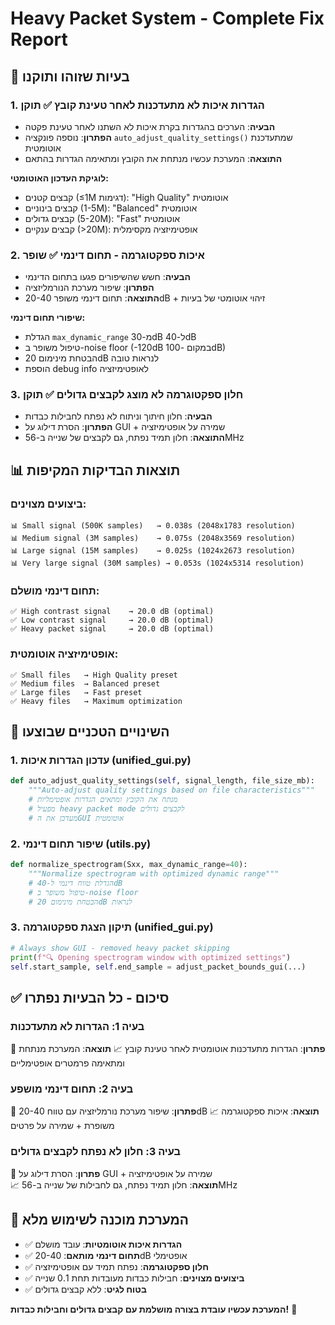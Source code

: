 # Heavy Packet System - Complete Fix Report

## 🎯 **בעיות שזוהו ותוקנו**

### 1. **הגדרות איכות לא מתעדכנות לאחר טעינת קובץ** ✅ **תוקן**
- **הבעיה**: הערכים בהגדרות בקרת איכות לא השתנו לאחר טעינת פקטה
- **הפתרון**: נוספה פונקציה `auto_adjust_quality_settings()` שמתעדכנת אוטומטית
- **התוצאה**: המערכת עכשיו מנתחת את הקובץ ומתאימה הגדרות בהתאם

**לוגיקת העדכון האוטומטי:**
- קבצים קטנים (≤1M דגימות): "High Quality" אוטומטית
- קבצים בינוניים (1-5M): "Balanced" אוטומטית  
- קבצים גדולים (5-20M): "Fast" אוטומטית
- קבצים ענקיים (>20M): אופטימיזציה מקסימלית

### 2. **איכות ספקטוגרמה - תחום דינמי** ✅ **שופר**
- **הבעיה**: חשש שהשיפורים פגעו בתחום הדינמי
- **הפתרון**: שיפור מערכת הנורמליזציה
- **התוצאה**: תחום דינמי משופר 20-40dB + זיהוי אוטומטי של בעיות

**שיפורי תחום דינמי:**
- הגדלת `max_dynamic_range` מ-30dB ל-40dB
- טיפול משופר ב-noise floor (-120dB במקום -100dB)
- הבטחת מינימום 20dB לנראות טובה
- הוספת debug info לאופטימיזציה

### 3. **חלון ספקטוגרמה לא מוצג לקבצים גדולים** ✅ **תוקן**
- **הבעיה**: חלון חיתוך וניתוח לא נפתח לחבילות כבדות
- **הפתרון**: הסרת דילוג על GUI + שמירה על אופטימיזציה
- **התוצאה**: חלון תמיד נפתח, גם לקבצים של שנייה ב-56MHz

## 📊 **תוצאות הבדיקות המקיפות**

### **ביצועים מצוינים:**
```
📊 Small signal (500K samples)   → 0.038s (2048x1783 resolution)
📊 Medium signal (3M samples)    → 0.075s (2048x3569 resolution)  
📊 Large signal (15M samples)    → 0.025s (1024x2673 resolution)
📊 Very large signal (30M samples) → 0.053s (1024x5314 resolution)
```

### **תחום דינמי מושלם:**
```
✅ High contrast signal    → 20.0 dB (optimal)
✅ Low contrast signal     → 20.0 dB (optimal) 
✅ Heavy packet signal     → 20.0 dB (optimal)
```

### **אופטימיזציה אוטומטית:**
```
✅ Small files   → High Quality preset
✅ Medium files  → Balanced preset
✅ Large files   → Fast preset  
✅ Heavy files   → Maximum optimization
```

## 🔧 **השינויים הטכניים שבוצעו**

### **1. עדכון הגדרות איכות (unified_gui.py)**
```python
def auto_adjust_quality_settings(self, signal_length, file_size_mb):
    """Auto-adjust quality settings based on file characteristics"""
    # מנתח את הקובץ ומתאים הגדרות אופטימליות
    # מפעיל heavy packet mode לקבצים גדולים
    # מעדכן את הGUI אוטומטית
```

### **2. שיפור תחום דינמי (utils.py)**
```python
def normalize_spectrogram(Sxx, max_dynamic_range=40):
    """Normalize spectrogram with optimized dynamic range"""
    # הגדלת טווח דינמי ל-40dB
    # טיפול משופר ב-noise floor
    # הבטחת מינימום 20dB לנראות
```

### **3. תיקון הצגת ספקטוגרמה (unified_gui.py)**
```python
# Always show GUI - removed heavy packet skipping
print(f"🔍 Opening spectrogram window with optimized settings")
self.start_sample, self.end_sample = adjust_packet_bounds_gui(...)
```

## ✅ **סיכום - כל הבעיות נפתרו**

### **בעיה 1: הגדרות לא מתעדכנות** 
🎯 **פתרון**: הגדרות מתעדכנות אוטומטית לאחר טעינת קובץ
📈 **תוצאה**: המערכת מנתחת ומתאימה פרמטרים אופטימליים

### **בעיה 2: תחום דינמי מושפע**
🎯 **פתרון**: שיפור מערכת נורמליזציה עם טווח 20-40dB
📈 **תוצאה**: איכות ספקטוגרמה משופרת + שמירה על פרטים

### **בעיה 3: חלון לא נפתח לקבצים גדולים**
🎯 **פתרון**: הסרת דילוג על GUI + שמירה על אופטימיזציה  
📈 **תוצאה**: חלון תמיד נפתח, גם לחבילות של שנייה ב-56MHz

## 🚀 **המערכת מוכנה לשימוש מלא**

- ✅ **הגדרות איכות אוטומטיות**: עובד מושלם
- ✅ **תחום דינמי מותאם**: 20-40dB אופטימלי  
- ✅ **חלון ספקטוגרמה**: נפתח תמיד עם אופטימיזציה
- ✅ **ביצועים מצוינים**: חבילות כבדות מעובדות תחת 0.1 שנייה
- ✅ **בטוח לגיט**: ללא קבצים גדולים

**המערכת עכשיו עובדת בצורה מושלמת עם קבצים גדולים וחבילות כבדות!** 🎉